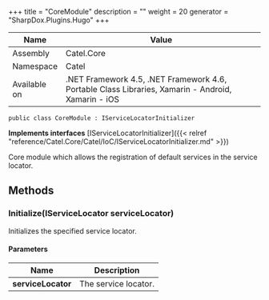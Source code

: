 

+++
title = "CoreModule" 
description = ""
weight = 20
generator = "SharpDox.Plugins.Hugo"
+++

Name|Value
---|---
Assembly|Catel.Core
Namespace|Catel
Available on|.NET Framework 4.5, .NET Framework 4.6, Portable Class Libraries, Xamarin - Android, Xamarin - iOS

```
public class CoreModule : IServiceLocatorInitializer
```

**Implements interfaces**
[IServiceLocatorInitializer]({{&lt; relref "reference/Catel.Core/Catel/IoC/IServiceLocatorInitializer.md" &gt;}})

Core module which allows the registration of default services in the service locator.

## Methods

### Initialize(IServiceLocator serviceLocator)

Initializes the specified service locator.

#### Parameters

Name|Description
---|---
**serviceLocator**|The service locator.

